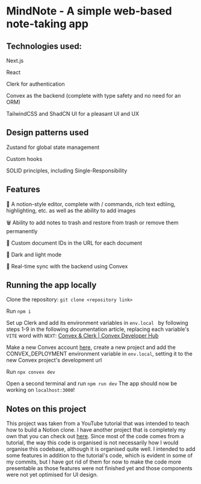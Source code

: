 # MindNote - A simple web-based note-taking app

## Technologies used:

Next.js

React

Clerk for authentication

Convex as the backend (complete with type safety and no need for an ORM)

TailwindCSS and ShadCN UI for a pleasant UI and UX

## Design patterns used

Zustand for global state management

Custom hooks

SOLID principles, including Single-Responsibility

## Features

📜 A notion-style editor, complete with / commands, rich text edtiing, highlighting, etc. as well as the ability to add images

🗑️ Ability to add notes to trash and restore from trash or remove them permanently

📄 Custom document IDs in the URL for each document

🌙 Dark and light mode

🔁 Real-time sync with the backend using Convex

## Running the app locally

Clone the repository: `git clone <repository link>`

Run `npm i`

Set up Clerk and add its environment variables in `env.local ` by following steps 1-9 in the following documentation article, replacing each variable's `VITE` word with `NEXT`: [Convex & Clerk | Convex Developer Hub](https://docs.convex.dev/auth/clerk)

Make a new Convex account [here](https://dashboard.convex.dev/login), create a new project and add the CONVEX_DEPLOYMENT environment variable in `env.local`, setting it to the new Convex project's development url

Run `npx convex dev`

Open a second terminal and run `npm run dev`
The app should now be working on `localhost:3000`!

## Notes on this project

This project was taken from a YouTube tutorial that was intended to teach how to build a Notion clone. I have another project that is completely my own that you can check out [here](https://github.com/amin-aggag/drawing-notepad). Since most of the code comes from a tutorial, the way this code is organised is not necessarily how I would organise this codebase, although it is organised quite well. I intended to add some features in addition to the tutorial's code, which is evident in some of my commits, but I have got rid of them for now to make the code more presentable as those features were not finished yet and those components were not yet optimised for UI design.
